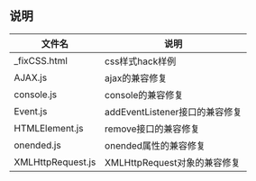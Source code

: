 ## 说明
| 文件名 | 说明 |
| ----- | ----- |
| _fixCSS.html | css样式hack样例 |
| AJAX.js | ajax的兼容修复 |
| console.js | console的兼容修复 |
| Event.js | addEventListener接口的兼容修复 |
| HTMLElement.js | remove接口的兼容修复 |
| onended.js | onended属性的兼容修复 |
| XMLHttpRequest.js | XMLHttpRequest对象的兼容修复 |
